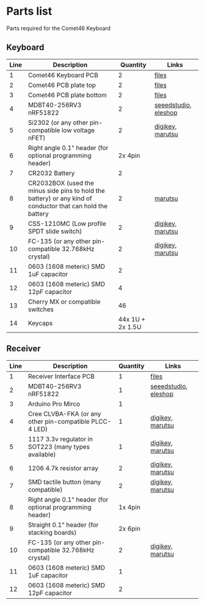 # Parts list
Parts required for the Comet46 Keyboard

## Keyboard

Line | Description | Quantity | Links
--- | --- | --- | ---
1 | Comet46 Keyboard PCB | 2 | [files](https://github.com/satt99/comet46-hardware/tree/master/gerbers/keyboard-pcb)
2 | Comet46 PCB plate top | 2 | [files](https://github.com/satt99/comet46-hardware/tree/master/gerbers/pcb-plate-top)
3 | Comet46 PCB plate bottom | 2 | [files](https://github.com/satt99/comet46-hardware/tree/master/gerbers/pcb-plate-bot)
4 | MDBT40-256RV3 nRF51822 | 2 | [seeedstudio](https://www.seeedstudio.com/MDBT40-256RV3-nRF51822-based-BLE-module-p-2503.html), [eleshop](http://eleshop.jp/shop/g/gGAB314/)
5 | Si2302 (or any other pin-compatible low voltage nFET) | 2 | [digikey](https://www.digikey.com/product-detail/en/vishay-siliconix/SI2302CDS-T1-E3/SI2302CDS-T1-E3CT-ND/3305362), [marutsu](https://www.marutsu.co.jp/pc/i/1008871/)
6 | Right angle 0.1" header (for optional programming header) | 2x 4pin |  
7 | CR2032 Battery | 2 | 
8 | CR2032BOX (used the minus side pins to hold the battery) or any kind of conductor that can hold the battery| 2 | [marutsu](https://www.marutsu.co.jp/pc/i/5849/)
9 | CSS-1210MC (Low profile SPDT slide switch) | 2 | [digikey](https://www.digikey.jp/product-detail/ja/nidec-copal-electronics/CSS-1210MC/563-1090-ND/1124205), [marutsu](https://www.marutsu.co.jp/pc/i/600847/#item_description)
10| FC-135 (or any other pin-compatible 32.768kHz crystal) | 2 | [digikey](https://www.digikey.jp/product-detail/ja/epson/FC-135-32.7680KA-A0/SER4077CT-ND/5604233), [marutsu](https://www.marutsu.co.jp/pc/i/16181987/)
11 | 0603 (1608 meteric) SMD 1uF capacitor | 2 | 
12 | 0603 (1608 meteric) SMD 12pF capacitor | 4 | 
13 | Cherry MX or compatible switches | 46 |
14 | Keycaps | 44x 1U + 2x 1.5U| 


## Receiver
Line | Description | Quantity | Links
--- | --- | --- | ---
1 | Receiver Interface PCB | 1 | [files](https://github.com/satt99/comet46-hardware/tree/master/gerbers/receiver) 
2 | MDBT40-256RV3 nRF51822 | 1 | [seeedstudio](https://www.seeedstudio.com/MDBT40-256RV3-nRF51822-based-BLE-module-p-2503.html), [eleshop](http://eleshop.jp/shop/g/gGAB314/)
3 | Arduino Pro Mirco | 1 | 
4 | Cree CLVBA-FKA (or any other pin-compatible PLCC-4 LED) | 1 | [digikey](https://www.digikey.com/product-detail/en/cree-inc/CLVBA-FKA-CAEDH8BBB7A363/CLVBA-FKA-CAEDH8BBB7A363CT-ND/2650500), [marutsu](https://www.marutsu.co.jp/pc/i/16173639/)
5 | 1117 3.3v regulator in SOT223 (many types available) | 1 | [digikey](https://www.digikey.com/product-detail/en/diodes-incorporated/AZ1117IH-3.3TRG1/AZ1117IH-3.3TRG1DICT-ND/5699682), [marutsu](https://www.marutsu.co.jp/pc/i/16140973/)
6 | 1206 4.7k resistor array | 2 | [digikey](https://www.digikey.com/product-detail/en/stackpole-electronics-inc/RAVF164DJT4K70/RAVF164DJT4K70CT-ND/2425255), [marutsu](https://www.marutsu.co.jp/pc/i/15932029/)
7 | SMD tactile button (many compatible) | 2 | [digikey](https://www.digikey.com/product-detail/en/c-k/PTS525SM15SMTR2-LFS/CKN9104CT-ND/1146923), [marutsu](https://www.marutsu.co.jp/pc/i/16171690/)
8 | Right angle 0.1" header (for optional programming header) | 1x 4pin | 
9 | Straight 0.1" header (for stacking boards) | 2x 6pin | 
10| FC-135 (or any other pin-compatible 32.768kHz crystal) | 2 | [digikey](https://www.digikey.jp/product-detail/ja/epson/FC-135-32.7680KA-A0/SER4077CT-ND/5604233), [marutsu](https://www.marutsu.co.jp/pc/i/16181987/)
11 | 0603 (1608 meteric) SMD 1uF capacitor | 1 | 
12 | 0603 (1608 meteric) SMD 12pF capacitor | 2 | 

